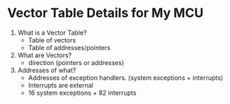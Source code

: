 # Vector Table Details for My MCU


1. What is a Vector Table?
   - Table of vectors
   - Table of addresses/pointers
2. What are Vectors?
   - direction (pointers or addresses)
4. Addresses of what?
   - Addresses of exception handlers. (system exceptions + interrupts)
   - Interrupts are external
   - 16 system exceptions + 82 interrupts
   
